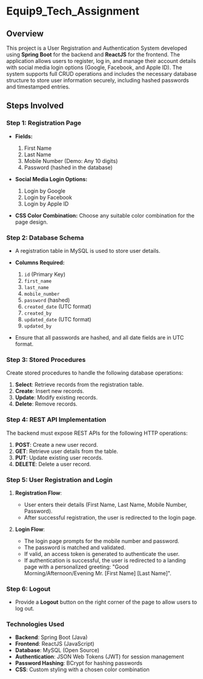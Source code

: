 # Equip9_Tech_Assignment

## Overview
This project is a User Registration and Authentication System developed using **Spring Boot** for the backend and **ReactJS** for the frontend. The application allows users to register, log in, and manage their account details with social media login options (Google, Facebook, and Apple ID). The system supports full CRUD operations and includes the necessary database structure to store user information securely, including hashed passwords and timestamped entries.

## Steps Involved

### Step 1: Registration Page

- **Fields:**
  1. First Name
  2. Last Name
  3. Mobile Number (Demo: Any 10 digits)
  4. Password (hashed in the database)

- **Social Media Login Options:**
  1. Login by Google
  2. Login by Facebook
  3. Login by Apple ID

- **CSS Color Combination:**
  Choose any suitable color combination for the page design.

### Step 2: Database Schema

- A registration table in MySQL is used to store user details.
- **Columns Required:**
  1. `id` (Primary Key)
  2. `first_name`
  3. `last_name`
  4. `mobile_number`
  5. `password` (hashed)
  6. `created_date` (UTC format)
  7. `created_by`
  8. `updated_date` (UTC format)
  9. `updated_by`

- Ensure that all passwords are hashed, and all date fields are in UTC format.

### Step 3: Stored Procedures

Create stored procedures to handle the following database operations:

1. **Select**: Retrieve records from the registration table.
2. **Create**: Insert new records.
3. **Update**: Modify existing records.
4. **Delete**: Remove records.

### Step 4: REST API Implementation

The backend must expose REST APIs for the following HTTP operations:

1. **POST**: Create a new user record.
2. **GET**: Retrieve user details from the table.
3. **PUT**: Update existing user records.
4. **DELETE**: Delete a user record.

### Step 5: User Registration and Login

1. **Registration Flow**:
   - User enters their details (First Name, Last Name, Mobile Number, Password).
   - After successful registration, the user is redirected to the login page.

2. **Login Flow**:
   - The login page prompts for the mobile number and password.
   - The password is matched and validated.
   - If valid, an access token is generated to authenticate the user.
   - If authentication is successful, the user is redirected to a landing page with a personalized greeting: "Good Morning/Afternoon/Evening Mr. [First Name] [Last Name]".

### Step 6: Logout

- Provide a **Logout** button on the right corner of the page to allow users to log out.
  
### Technologies Used

- **Backend**: Spring Boot (Java)
- **Frontend**: ReactJS (JavaScript)
- **Database**: MySQL (Open Source)
- **Authentication**: JSON Web Tokens (JWT) for session management
- **Password Hashing**: BCrypt for hashing passwords
- **CSS**: Custom styling with a chosen color combination

